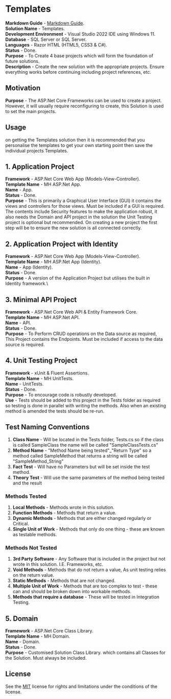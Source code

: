# Templates
**Markdown Guide** - [Markdown Guide](https://www.markdownguide.org).\
**Solution Name**  - Templates.\
**Development Environment** - Visual Studio 2022 IDE using Windows 11.\
**Database**  - SQL Server or SQL Server.\
**Languages** - Razor HTML (HTML5, CSS3 & C#).\
**Status**    - Done.\
**Purpose**   - To Create 4 base projects which will form the foundation of future solutions.\
**Description** - Create the new solution with the appropriate projects.  Ensure everything works before continuing including project references, etc.

## Motivation
**Purpose** - The ASP.Net Core Frameworks can be used to create a project.  However, it will usually require reconfiguring to create, this Solution is used to set the main projects.       

## Usage
on getting the Templates solution then it is recommended that you personalise the templates to get your own starting point then save the individual projects Templates.

## 1. Application Project
**Framework** - ASP.Net Core Web App (Models-View-Controller).\
**Template Name** - MH ASP.Net App.\
**Name** - App.\
**Status**  - Done.\
**Purpose** - This is primarily a Graphical User Interface (GUI) it contains the views and controllers for those views. Must be included if a GUI is required.  The contents include Security features to make the application robust, it also needs the Domain and API project in the solution the Unit Testing project is optional but recommended.  On creating a new project the first step will be to ensure the new solution is all connected correctly.

## 2. Application Project with Identity
**Framework** - ASP.Net Core Web App (Models-View-Controller).\
**Template Name** - MH ASP.Net App (Identity).\
**Name** - App (Identity).\
**Status**  - Done.\
**Purpose** - A version of the Application Project but utilises the built in Identity framework.\

## 3. Minimal API Project
**Framework** - ASP.Net Core Web API & Entity Framework Core.\
**Template Name** - MH ASP.Net API.\
**Name** - API.\
**Status**   - Done.\
**Purpose**  - To Perform CRUD operations on the Data source as required, This Project contains the Endpoints. Must be included if access to the data source is required. 

## 4. Unit Testing Project
**Framework** - xUnit & Fluent Assertions.\
**Template Name**  - MH UnitTests.\
**Name** - UnitTests.\
**Status**   - Done.\
**Purpose**  - To encourage code is robustly developed.\
**Use** - Tests should be added to this project in the Tests folder as required so testing is done in parallel with writing the methods.  Also when an existing method is amended the tests should be re-run.

## Test Naming Conventions
1. **Class Name** - Will be located in the Tests folder, <Class Neme>Tests.cs so if the class is called SampleClass the name will be called "SampleClassTests.cs"
2. **Method Name** - "Method Name being tested"_"Return Type" so a method called SampleMethod that returns a string will be called "SampleMethod_String"
3. **Fact Test** - Will have no Parameters but will be set inside the test method.
4. **Theory Test** - Will use the same parameters of the method being tested and the result  

### Methods Tested
1. **Local Methods**    - Methods wrote in this solution.  
2. **Function Methods** - Methods that return a value. 
3. **Dynamic Methods**  -  Methods that are either changed regularly or Critical.
4. **Single Unit of Work** - Methods that only do one thing - these are known as testable methods.

### Methods Not Tested
1. **3rd Party Software** - Any Software that is included in the project but not wrote in this solution.  I.E. Frameworks, etc.
2. **Void Methods**   - Methods that do not return a value, As unit testing relies on the return value.
3. **Static Methods** - Methods that are not changed.
4. **Multiple Unit of Work** - Methods that are too complex to test - these can and should be broken down into workable methods.  
5. **Methods that require a database** - These will be tested in Integration Testing.

## 5. Domain
**Framework** - ASP.Net Core Class Library.\
**Template Name** - MH Domain.\
**Name** - Domain.\
**Status**   - Done.\
**Purpose**  - Customised Solution Class Library. which contains all Classes for the Solution. Must always be included.

## License
See the [MIT](LICENSE) license for rights and limitations under the conditions of the license.
